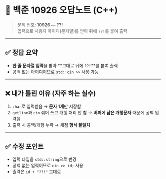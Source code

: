 # 📘 백준 10926 오답노트 (C++)

> 문제 번호: **10926 — ??!**  
> 입력으로 사용자 아이디(문자열)를 받아 뒤에 `??!`를 붙여 출력

---

## ✅ 정답 요약
- **한 줄 문자열 입력**을 받아 **그대로 뒤에 `??!`**를 붙여 출력
- 공백 없는 아이디이므로 `std::cin >>` 사용 가능

---

## ❌ 내가 틀린 이유 (자주 하는 실수)
1. `char`로 입력받음 → **문자 1개**만 저장함  
2. `getline`과 `cin` 섞어 쓰고 개행 처리 안 함 → **버퍼에 남은 개행문자** 때문에 공백 입력됨  
3. 출력 시 공백/개행 누락 → 채점 **형식 불일치**

---

## ✅ 수정 포인트
- 입력 타입을 `std::string`으로 변경  
- 공백 없는 입력이므로 `cin >> id;` 사용  
- 출력은 `id + "??!"` 그대로
